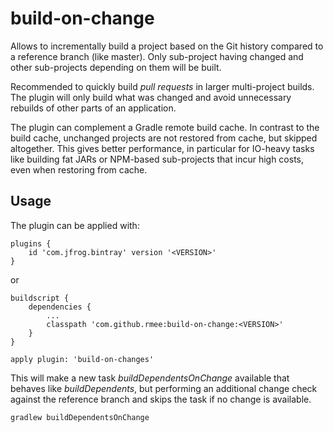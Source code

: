 # build-on-change

Allows to incrementally build a project based on the Git history compared to a reference branch (like master).
Only sub-project having changed and other sub-projects depending on them will be built.
 
Recommended to quickly build *pull requests* in larger multi-project builds. The plugin will only build 
what was changed and avoid unnecessary rebuilds of other parts of an application.
 
The plugin can complement a Gradle remote build cache. In contrast to the build cache, unchanged projects
are not restored from cache, but skipped altogether. This gives better performance, in particular for 
IO-heavy tasks like building fat JARs or NPM-based sub-projects that incur high costs, even when restoring
from cache.


## Usage

The plugin can be applied with:

```
plugins {
    id 'com.jfrog.bintray' version '<VERSION>'
}
```

or

```
buildscript {
	dependencies {
	    ...
		classpath 'com.github.rmee:build-on-change:<VERSION>'
	}
}
```

```
apply plugin: 'build-on-changes'
```

This will make a new task *buildDependentsOnChange* available
that behaves like *buildDependents*, but performing an additional
change check against the reference branch and skips the task if
no change is available.

```
gradlew buildDependentsOnChange
```




